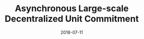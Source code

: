 ---
title: "Asynchronous Large-scale Decentralized Unit Commitment"
collection: talks
type: "Talk"
venue: "INFORMS Annual Meeting 2018"
date: 2018-07-11
location: "Phoenix, AZ"
---